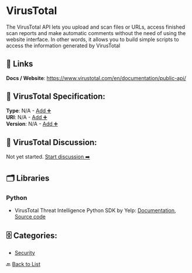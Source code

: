 # VirusTotal

The VirusTotal API lets you upload and scan files or URLs, access finished scan reports and make automatic comments without the need of using the website interface.  In other words, it allows you to build simple scripts to access the information generated by VirusTotal

##  🔗 Links
**Docs / Website**: https://www.virustotal.com/en/documentation/public-api/

## 🧬 VirusTotal Specification:
**Type**: N/A - [Add ➕](https://github.com/apis-list/apis-list/edit/main/apis.yaml#21601)  
**URI**: N/A - [Add ➕](https://github.com/apis-list/apis-list/edit/main/apis.yaml#21601)  
**Version**: N/A - [Add ➕](https://github.com/apis-list/apis-list/edit/main/apis.yaml#21601)

## 💬 VirusTotal Discussion:
Not yet started. [Start discussion ➡️](https://github.com/apis-list/apis-list/discussions/new)

## 🗂️ Libraries
### Python
- VirusTotal Threat Intelligence Python SDK by Yelp: [Documentation](https://github.com/Yelp/threat_intel), [Source code](https://github.com/Yelp/threat_intel#virustotal-api)


## 🗄️ Categories:
- [Security](https://github.com/apis-list/apis-list#security-)

🔙  [Back to List](https://github.com/apis-list/apis-list)
